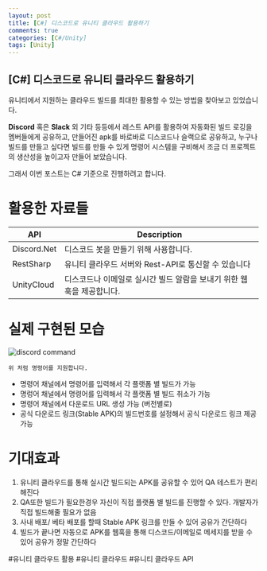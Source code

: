 ```yaml
---
layout: post
title: [C#] 디스코드로 유니티 클라우드 활용하기
comments: true
categories: [C#/Unity]
tags: [Unity]
---
```


## [C#] 디스코드로 유니티 클라우드 활용하기

   유니티에서 지원하는 클라우드 빌드를 최대한 활용할 수 있는 방법을 찾아보고 있었습니다.

   **Discord** 혹은 **Slack** 외 기타 등등에서 레스트 API를 활용하여
   자동화된 빌드 로깅을 멤버들에게 공유하고, 만들어진 apk를 바로바로 디스코드나 슬랙으로 공유하고, 누구나 빌드를 만들고 싶다면 빌드를 만들 수 있게 명령어 시스템을 구비해서 조금 더 프로젝트의 생산성을 높이고자 만들어 보았습니다.
   
   그래서 이번 포스트는 C# 기준으로 진행하려고 합니다.
 
  # 활용한 자료들 
 
  API | Description
--------- | ---------
Discord.Net  | 디스코드 봇을 만들기 위해 사용합니다.
RestSharp   | 유니티 클라우드 서버와 Rest-API로 통신할 수 있습니다
UnityCloud | 디스코드나 이메일로 실시간 빌드 알람을 보내기 위한 웹훅을 제공합니다.
 
 # 실제 구현된 모습 

![discord command](https://shlifedev.github.io/assets/images/Discord-command.PNG)

    위 처럼 명령어를 지원합니다.

*  명령어 채널에서 명령어를 입력해서 각 플랫폼 별 빌드가 가능
*  명렁어 채널에서 명령어를 입력해서 각 플랫폼 별 빌드 취소가 가능
*  명령어 채널에서 다운로드 URL 생성 가능 (버전별로)
*  공식 다운로드 링크(Stable APK)의 빌드번호를 설정해서 공식 다운로드 링크 제공가능


# 기대효과 

   1. 유니티 클라우드를 통해 실시간 빌드되는 APK를 공유할 수 있어 QA 테스트가 편리해진다
   2. QA또한 빌드가 필요한경우 자신이 직접 플랫폼 별 빌드를 진행할 수 있다. 개발자가 직접 빌드해줄 필요가 없음
   3. 사내 배포/ 베타 배포를 할때 Stable APK 링크를 만들 수 있어 공유가 간단하다
   4. 빌드가 끝나면 자동으로 APK를 웹훅을 통해 디스코드/이메일로 메세지를 받을 수 있어 공유가 정말 간단하다
    




#유니티 클라우드 활용
#유니티 클라우드
#유니티 클라우드 API
